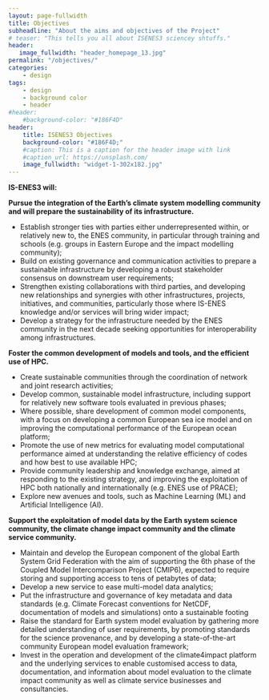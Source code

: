 ```yaml
---
layout: page-fullwidth
title: Objectives
subheadline: "About the aims and objectives of the Project"
# teaser: "This tells you all about ISENES3 sciencey shtuffs."
header:
   image_fullwidth: "header_homepage_13.jpg"
permalink: "/objectives/"
categories:
    - design
tags:
    - design
    - background color
    - header
#header:
    #background-color: "#186F4D"
header:
    title: ISENES3 Objectives
    background-color: "#186F4D;"
    #caption: This is a caption for the header image with link
    #caption_url: https://unsplash.com/
    image_fullwidth: "widget-1-302x182.jpg"
---
```

**IS-ENES3 will:**

**Pursue the integration of the Earth’s climate system modelling community and will prepare the sustainability of its infrastructure.**

- Establish stronger ties with parties either underrepresented within, or relatively new to, the ENES community, in particular through training and schools (e.g. groups in Eastern Europe and the impact modelling community);
- Build on existing governance and communication activities to prepare a sustainable infrastructure by developing a robust stakeholder consensus on downstream user requirements;
- Strengthen existing collaborations with third parties, and developing new relationships and synergies with other infrastructures, projects, initiatives, and communities, particularly those where IS-ENES knowledge and/or services will bring wider impact;
- Develop a strategy for the infrastructure needed by the ENES community in the next decade seeking opportunities for interoperability among infrastructures.

**Foster the common development of models and tools, and the efficient use of HPC.**

- Create sustainable communities through the coordination of network and joint research activities;
- Develop common, sustainable model infrastructure, including support for relatively new software tools evaluated in previous phases;
- Where possible, share development of common model components, with a focus on developing a common European sea ice model and on improving the computational performance of the European ocean platform;
- Promote the use of new metrics for evaluating model computational performance aimed at understanding the relative efficiency of codes and how best to use available HPC;
- Provide community leadership and knowledge exchange, aimed at responding to the existing strategy, and improving the exploitation of HPC both nationally and internationally (e.g. ENES use of PRACE);
- Explore new avenues and tools, such as Machine Learning (ML) and Artificial Intelligence (AI).

**Support the exploitation of model data by the Earth system science community, the climate change impact community and the climate service community.**

- Maintain and develop the European component of the global Earth System Grid Federation with the aim of supporting the 6th phase of the Coupled Model Intercomparison Project (CMIP6), expected to require storing and supporting access to tens of petabytes of data;
- Develop a new service to ease multi-model data analytics;
- Put the infrastructure and governance of key metadata and data standards (e.g. Climate Forecast conventions for NetCDF, documentation of models and simulations) onto a sustainable footing
- Raise the standard for Earth system model evaluation by gathering more detailed understanding of user requirements, by promoting standards for the science provenance, and by developing a state-of-the-art community European model evaluation framework;
- Invest in the operation and development of the climate4impact platform and the underlying services to enable customised access to data, documentation, and information about model evaluation to the climate impact community as well as climate service businesses and consultancies.

